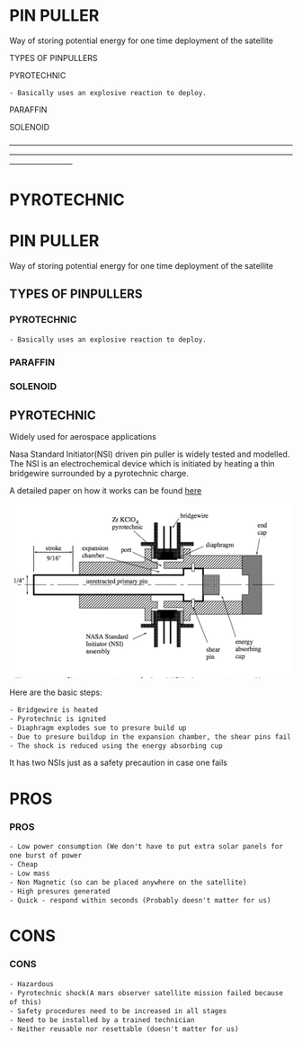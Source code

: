 
# PIN PULLER

Way of storing potential energy for one time deployment of the satellite

TYPES OF PINPULLERS

PYROTECHNIC

	- Basically uses an explosive reaction to deploy.

PARAFFIN

SOLENOID

————————————————————————————————————————————————————————————————————————————————

PYROTECHNIC
=======
# PIN PULLER

Way of storing potential energy for one time deployment of the satellite

## TYPES OF PINPULLERS

### PYROTECHNIC

	- Basically uses an explosive reaction to deploy.

### PARAFFIN

### SOLENOID


## PYROTECHNIC

Widely used for aerospace applications

Nasa Standard Initiator(NSI) driven pin puller is widely tested and modelled.
The NSI is an electrochemical device which is initiated by heating a thin bridgewire surrounded by a pyrotechnic charge.

A detailed paper on how it works can be found [here](https://ntrs.nasa.gov/archive/nasa/casi.ntrs.nasa.gov/19890005798.pdf)

![alt tag](https://github.com/nivedk/ADVITIY/blob/master/Deployment/power-impulse-mechanisms/pinpulller/NSI-driven-pinpuller.png)

Here are the basic steps:

	- Bridgewire is heated
	- Pyrotechnic is ignited
	- Diaphragm explodes sue to presure build up
	- Due to presure buildup in the expansion chamber, the shear pins fail
	- The shock is reduced using the energy absorbing cup
	
It has two NSIs just as a safety precaution in case one fails
	
PROS
=======
### PROS

	- Low power consumption (We don't have to put extra solar panels for one burst of power
	- Cheap
	- Low mass
	- Non Magnetic (so can be placed anywhere on the satellite)
	- High presures generated
	- Quick - respond within seconds (Probably doesn't matter for us)
	
CONS
=======
### CONS

	- Hazardous
	- Pyrotechnic shock(A mars observer satellite mission failed because of this)
	- Safety procedures need to be increased in all stages
	- Need to be installed by a trained technician
	- Neither reusable nor resettable (doesn't matter for us)

